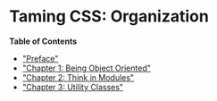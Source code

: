 # Taming CSS: Organization

**Table of Contents**

  * ["Preface"](preface.md)
  * ["Chapter 1: Being Object Oriented"](chapter1.md)
  * ["Chapter 2: Think in Modules"](chapter2.md)
  * ["Chapter 3: Utility Classes"](chapter3.md)
